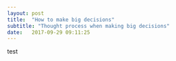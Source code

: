 ```yaml
---
layout: post
title:  "How to make big decisions"
subtitle: "Thought process when making big decisions"
date:   2017-09-29 09:11:25
---
```




test


